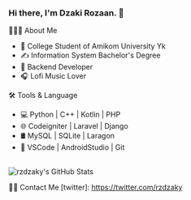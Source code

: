 ### Hi there, I'm Dzaki Rozaan. 👋


👨🏻‍💻 About Me

- 🏫 College Student of Amikom University Yk
- ✍️ Information System Bachelor's Degree
- 💼 Backend Developer
- 🎧 Lofi Music Lover 

🛠 Tools & Language
- 💻   Python | C++ | Kotlin | PHP
- 🌐   Codeigniter | Laravel | Django
- 🛢    MySQL | SQLite | Laragon 
- 🔧   VSCode | AndroidStudio | Git 

<br />

  <img align="left" alt="rzdzaky's GitHub Stats" src="https://github-readme-stats.vercel.app/api/top-langs/?username=rzdzaky&layout=compact&theme=react" src="https://github.com/rzdzaky/github-readme-stats "/>

<br />

🤝🏻 Contact Me
[twitter]: https://twitter.com/rzdzaky

<br />

[instagram]: https://instagram.com/rzdzaky
